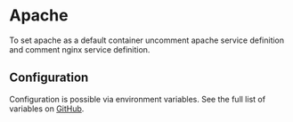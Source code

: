 # Apache

To set apache as a default container uncomment apache service definition and comment nginx service definition. 

## Configuration

Configuration is possible via environment variables. See the full list of variables on [GitHub](https://github.com/wodby/php-apache).
